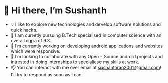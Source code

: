 # 👋 Hi there, I’m Sushanth
- 💡  I like to explore new technologies and develop software solutions and quick hacks.
- 👀 I am curretly pursuing B.Tech specialised in computer science with an overall cgpa of 9.3.
- 🌱 I’m currently working on developing android applications and websites which were responsive.
- 💞️ I’m looking to collaborate with any Open - Source android projects and intrested in doing internships to specialiese my skills at work.
- 📫 You can interact with me over email at sushanthrao2001@gmail.com! I'll try to respond as soon as I can.


<!---
Sushanthrao2001/Sushanthrao2001 is a ✨ special ✨ repository because its `README.md` (this file) appears on your GitHub profile.
You can click the Preview link to take a look at your changes.
--->
